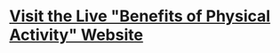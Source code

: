 # [Visit the Live "Benefits of Physical Activity" Website](https://naveedkhan98.pythonanywhere.com/static/custom-v2/index.html)